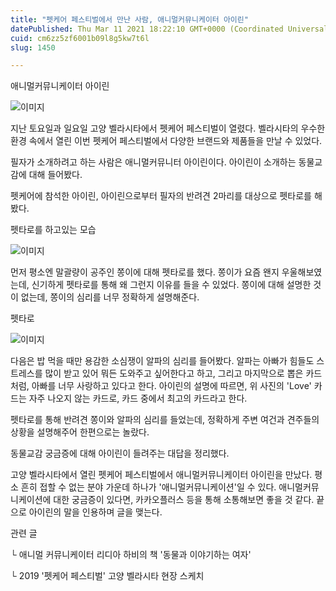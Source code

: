 ```yaml
---
title: "펫케어 페스티벌에서 만난 사람, 애니멀커뮤니케이터 아이린"
datePublished: Thu Mar 11 2021 18:22:10 GMT+0000 (Coordinated Universal Time)
cuid: cm6zz5zf6001b09l8g5kw7t6l
slug: 1450

---
```



애니멀커뮤니케이터 아이린

![이미지](https://cdn.hashnode.com/res/hashnode/image/upload/v1739247679805/bc6adc4d-f0b9-47ad-ad10-4b50bb6da481.jpeg)

지난 토요일과 일요일 고양 벨라시타에서 펫케어 페스티벌이 열렸다. 벨라시타의 우수한 환경 속에서 열린 이번 펫케어 페스티벌에서 다양한 브랜드와 제품들을 만날 수 있었다.

필자가 소개하려고 하는 사람은 애니멀커뮤니터 아이린이다. 아이린이 소개하는 동물교감에 대해 들어봤다.

펫케어에 참석한 아이린, 아이린으로부터 필자의 반려견 2마리를 대상으로 펫타로를 해봤다.

펫타로를 하고있는 모습

![이미지](https://cdn.hashnode.com/res/hashnode/image/upload/v1739247681970/90342e78-33da-4f40-8b1c-33dfad4651d9.jpeg)

먼저 평소엔 말괄량이 공주인 쫑이에 대해 펫타로를 했다. 쫑이가 요즘 왠지 우울해보였는데, 신기하게 펫타로를 통해 왜 그런지 이유를 들을 수 있었다. 쫑이에 대해 설명한 것이 없는데, 쫑이의 심리를 너무 정확하게 설명해준다.

펫타로

![이미지](https://cdn.hashnode.com/res/hashnode/image/upload/v1739247684100/ffbd771a-4254-4087-ac62-81afea4c1176.jpeg)

다음은 밥 먹을 때만 용감한 소심쟁이 알파의 심리를 들어봤다. 알파는 아빠가 힘들도 스트레스를 많이 받고 있어 뭐든 도와주고 싶어한다고 하고, 그리고 마지막으로 뽑은 카드처럼, 아빠를 너무 사랑하고 있다고 한다. 아이린의 설명에 따르면, 위 사진의 'Love' 카드는 자주 나오지 않는 카드로, 카드 중에서 최고의 카드라고 한다.

펫타로를 통해 반려견 쫑이와 알파의 심리를 들었는데, 정확하게 주변 여건과 견주들의 상황을 설명해주어 한편으로는 놀랐다.

동물교감 궁금증에 대해 아이린이 들려주는 대답을 정리했다.

고양 벨라시타에서 열린 펫케어 페스티벌에서 애니멀커뮤니케이터 아이린을 만났다. 평소 흔히 접할 수 없는 분야 가운데 하나가 '애니멀커뮤니케이션'일 수 있다. 애니멀커뮤니케이션에 대한 궁금증이 있다면, 카카오플러스 등을 통해 소통해보면 좋을 것 같다. 끝으로 아이린의 말을 인용하며 글을 맺는다.

관련 글

└ 애니멀 커뮤니케이터 리디아 하비의 책 '동물과 이야기하는 여자'

└ 2019 '펫케어 페스티벌' 고양 벨라시타 현장 스케치